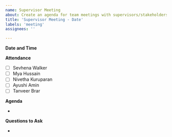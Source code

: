 ```yaml
---
name: Supervisor Meeting
about: Create an agenda for team meetings with supervisors/stakeholders.
title: 'Supervisor Meeting - Date'
labels: 'meeting'
assignees: ''

---
```


**Date and Time**

**Attendance**

- [ ] Sevhena Walker
- [ ] Mya Hussain
- [ ] Nivetha Kuruparan
- [ ] Ayushi Amin
- [ ] Tanveer Brar

**Agenda**

- 

**Questions to Ask**

-